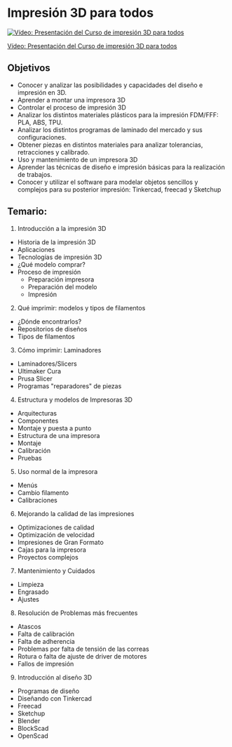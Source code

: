 # Impresión 3D para todos

[![Vídeo: Presentación del Curso de impresión 3D para todos](https://img.youtube.com/vi/Guk_qBg6fqc/0.jpg)](https://drive.google.com/file/d/1TKE7MuLuBySvZLtTC0MKnr2m8wkKx_yQ/view?usp=sharing)

[Vídeo: Presentación del Curso de impresión 3D para todos](https://drive.google.com/file/d/1TKE7MuLuBySvZLtTC0MKnr2m8wkKx_yQ/view?usp=sharing)

## Objetivos

* Conocer y analizar las posibilidades y capacidades del diseño e impresión en 3D.
* Aprender a montar una impresora 3D
* Controlar el proceso de impresión 3D
* Analizar los distintos materiales plásticos para la impresión FDM/FFF: PLA, ABS, TPU.
* Analizar los distintos programas de laminado del mercado y sus configuraciones.
* Obtener piezas en distintos materiales para analizar tolerancias, retracciones y calibrado.
* Uso y mantenimiento de un impresora 3D
* Aprender las técnicas de diseño e impresión básicas para la realización de trabajos.
* Conocer y utilizar el software para modelar objetos sencillos y complejos para su posterior impresión: Tinkercad, freecad y Sketchup

## Temario:

1. Introducción a la impresión 3D
* Historia de la impresión 3D
* Aplicaciones
* Tecnologías de impresión 3D
* ¿Qué modelo comprar?
* Proceso de impresión
    * Preparación impresora
    * Preparación del modelo
    * Impresión

2. Qué imprimir: modelos y tipos de filamentos
* ¿Dónde encontrarlos? 
* Repositorios de diseños
* Tipos de filamentos

3. Cómo imprimir: Laminadores
* Laminadores/Slicers
* Ultimaker Cura 
* Prusa Slicer
* Programas "reparadores" de piezas

4. Estructura y modelos de Impresoras 3D
* Arquitecturas
* Componentes
* Montaje y puesta a punto
* Estructura de una impresora
* Montaje
* Calibración
* Pruebas

5. Uso normal de la impresora
* Menús
* Cambio filamento
* Calibraciones

6. Mejorando la calidad de las impresiones
* Optimizaciones de calidad
* Optimización de velocidad
* Impresiones de Gran Formato
* Cajas para la impresora
* Proyectos complejos

7. Mantenimiento y Cuidados
* Limpieza
* Engrasado
* Ajustes

8. Resolución de Problemas más frecuentes
* Atascos
* Falta de calibración
* Falta de adherencia
* Problemas por falta de tensión de las correas
* Rotura o falta de ajuste de driver de motores
* Fallos de impresión

9. Introducción al diseño 3D
* Programas de diseño
* Diseñando con Tinkercad
* Freecad 
* Sketchup
* Blender
* BlockScad
* OpenScad


